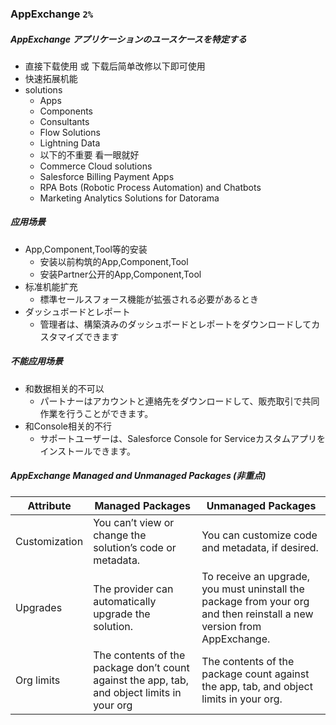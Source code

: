 ### AppExchange `2%`

##### AppExchange アプリケーションのユースケースを特定する

- 直接下载使用 或 下载后简单改修以下即可使用
- 快速拓展机能
- solutions
  - Apps
  - Components
  - Consultants
  - Flow Solutions
  - Lightning Data
  - 以下的不重要 看一眼就好
  - Commerce Cloud solutions
  - Salesforce Billing Payment Apps
  - RPA Bots (Robotic Process Automation) and Chatbots 
  - Marketing Analytics Solutions for Datorama

##### 应用场景

- App,Component,Tool等的安装
  - 安装以前构筑的App,Component,Tool
  - 安装Partner公开的App,Component,Tool
- 标准机能扩充
  - 標準セールスフォース機能が拡張される必要があるとき
- ダッシュボードとレポート
  - 管理者は、構築済みのダッシュボードとレポートをダウンロードしてカスタマイズできます

##### 不能应用场景

- 和数据相关的不可以
  - パートナーはアカウントと連絡先をダウンロードして、販売取引で共同作業を行うことができます。
- 和Console相关的不行
  - サポートユーザーは、Salesforce Console for Serviceカスタムアプリをインストールできます。

##### AppExchange Managed and Unmanaged Packages (非重点)

| Attribute     | Managed Packages                                             | Unmanaged Packages                                           |
| ------------- | ------------------------------------------------------------ | ------------------------------------------------------------ |
| Customization | You can’t view or change the solution’s code or metadata.    | You can customize code and metadata, if desired.             |
| Upgrades      | The provider can automatically upgrade the solution.         | To receive an upgrade, you must uninstall the package from your org and then reinstall a new version from AppExchange. |
| Org limits    | The contents of the package don’t count against the app, tab, and object limits in your org | The contents of the package count against the app, tab, and object limits in your org. |

